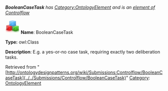 ___BooleanCaseTask__ has [Category:OntologyElement](../../Category/OntologyElement "Category:OntologyElement") and is an [element of](../../Property/ElementOf "Property:ElementOf") [Controlflow](../../Submissions/Controlflow "Submissions:Controlflow")_


  




[![Class](../../images/thumb/2/27/Class.gif/45px-Class.gif)](../../Image/Class.gif "Class")
__Name__: BooleanCaseTask 


__Type:__ owl:Class 


__Description__: E.g. a yes-or-no case task, requiring exactly two deliberation tasks. 





Retrieved from "[http://ontologydesignpatterns.org/wiki/Submissions:Controlflow/BooleanCaseTask](../../Submissions/Controlflow/BooleanCaseTask)"
 [Category](http://ontologydesignpatterns.org/wiki/Special:Categories "Special:Categories"): [OntologyElement](../../Category/OntologyElement "Category:OntologyElement")